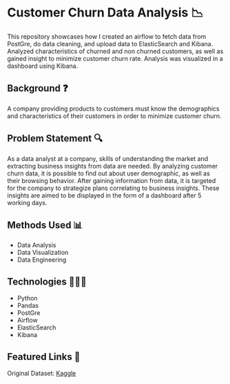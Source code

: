 # Customer Churn Data Analysis 📉
This repository showcases how I created an airflow to fetch data from PostGre, do data cleaning, and upload data to ElasticSearch and Kibana. Analyzed characteristics of churned and non churned customers, as well as gained insight to minimize customer churn rate. Analysis was visualized in a dashboard using Kibana.

## Background ❓
A company providing products to customers must know the demographics and characteristics of their customers in order to minimize customer churn.

## Problem Statement 🔍
As a data analyst at a company, skills of understanding the market and extracting business insights from data are needed. By analyzing customer churn data, it is possible to find out about user demographic, as well as their browsing behavior. After gaining information from data, it is targeted for the company to strategize plans correlating to business insights. These insights are aimed to be displayed in the form of a dashboard after 5 working days.

## Methods Used 📊
* Data Analysis
* Data Visualization
* Data Engineering

## Technologies 👩🏻‍💻
* Python
* Pandas
* PostGre
* Airflow
* ElasticSearch
* Kibana

## Featured Links 🔗
Original Dataset: [Kaggle](https://www.kaggle.com/datasets/undersc0re/predict-the-churn-risk-rate)
